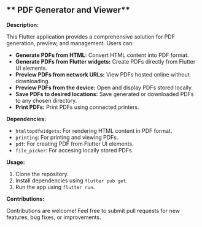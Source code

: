 ## ** PDF Generator and Viewer**

**Description:**

This Flutter application provides a comprehensive solution for PDF generation, preview, and management. Users can:

- **Generate PDFs from HTML:** Convert HTML content into PDF format.
- **Generate PDFs from Flutter widgets:** Create PDFs directly from Flutter UI elements.
- **Preview PDFs from network URLs:** View PDFs hosted online without downloading.
- **Preview PDFs from the device:** Open and display PDFs stored locally.
- **Save PDFs to desired locations:** Save generated or downloaded PDFs to any chosen directory.
- **Print PDFs:** Print PDFs using connected printers.

**Dependencies:**

- `htmltopdfwidgets`: For rendering HTML content in PDF format.
- `printing`: For printing and viewing PDFs.
- `pdf`: For creating PDF from Flutter UI elements.
- `file_picker`: For accesing locally stored PDFs.

**Usage:**

1. Clone the repository.
2. Install dependencies using `flutter pub get`.
3. Run the app using `flutter run`.

**Contributions:**

Contributions are welcome! Feel free to submit pull requests for new features, bug fixes, or improvements.

